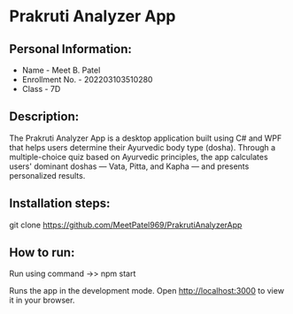 # Prakruti Analyzer App

## Personal Information:

- Name - Meet B. Patel
- Enrollment No. - 202203103510280
- Class - 7D

## Description:
The Prakruti Analyzer App is a desktop application built using C# and WPF that helps users determine their Ayurvedic body type (dosha). Through a multiple-choice quiz based on Ayurvedic principles, the app calculates users' dominant doshas — Vata, Pitta, and Kapha — and presents personalized results.

## Installation steps:

git clone https://github.com/MeetPatel969/PrakrutiAnalyzerApp

## How to run:

Run using command ->> npm start

Runs the app in the development mode.
Open [http://localhost:3000](http://localhost:3000) to view it in your browser.

